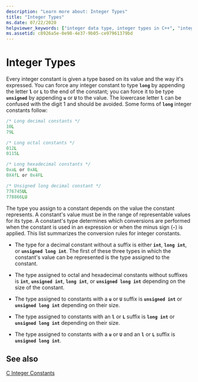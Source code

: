 ```yaml
---
description: "Learn more about: Integer Types"
title: "Integer Types"
ms.date: 07/22/2020
helpviewer_keywords: ["integer data type, integer types in C++", "integer constants", "integer types", "integers, types"]
ms.assetid: c8926a5e-0e98-4e37-9b05-ce97961379bd
---
```

# Integer Types

Every integer constant is given a type based on its value and the way it's expressed. You can force any integer constant to type **`long`** by appending the letter **`l`** or **`L`** to the end of the constant; you can force it to be type **`unsigned`** by appending **`u`** or **`U`** to the value. The lowercase letter **`l`** can be confused with the digit 1 and should be avoided. Some forms of **`long`** integer constants follow:

```C
/* Long decimal constants */
10L
79L

/* Long octal constants */
012L
0115L

/* Long hexadecimal constants */
0xaL or 0xAL
0X4fL or 0x4FL

/* Unsigned long decimal constant */
776745UL
778866LU
```

The type you assign to a constant depends on the value the constant represents. A constant's value must be in the range of representable values for its type. A constant's type determines which conversions are performed when the constant is used in an expression or when the minus sign (**`-`**) is applied. This list summarizes the conversion rules for integer constants.

- The type for a decimal constant without a suffix is either **`int`**, **`long int`**, or **`unsigned long int`**. The first of these three types in which the constant's value can be represented is the type assigned to the constant.

- The type assigned to octal and hexadecimal constants without suffixes is **`int`**, **`unsigned int`**, **`long int`**, or **`unsigned long int`** depending on the size of the constant.

- The type assigned to constants with a **`u`** or **`U`** suffix is **`unsigned int`** or **`unsigned long int`** depending on their size.

- The type assigned to constants with an **`l`** or **`L`** suffix is **`long int`** or **`unsigned long int`** depending on their size.

- The type assigned to constants with a **`u`** or **`U`** and an **`l`** or **`L`** suffix is **`unsigned long int`**.

## See also

[C Integer Constants](../c-language/c-integer-constants.md)
